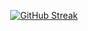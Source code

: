 <div align=center>
 
[![GitHub Streak](https://streak-stats.demolab.com/?user=DenverCoder1&theme=dark)](https://git.io/streak-stats)
 
</div>

